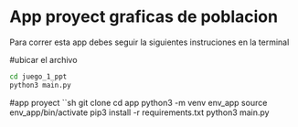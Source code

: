 # App proyect graficas de poblacion

Para correr esta app debes seguir la siguientes instruciones en la terminal

#ubicar el archivo 

```sh
cd juego_1_ppt
python3 main.py
```
#app proyect
``sh
git clone
cd app
python3 -m venv env_app
source env_app/bin/activate
pip3 install -r requirements.txt
python3 main.py
